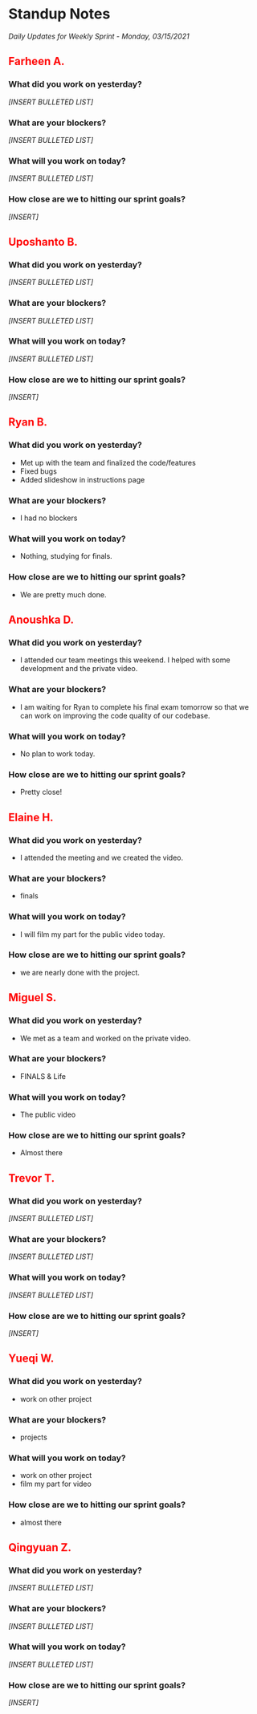 # Standup Notes

_Daily Updates for Weekly Sprint - Monday, 03/15/2021_

## <span style="color: red;">Farheen A.</span>

### What did you work on yesterday?

_[INSERT BULLETED LIST]_

### What are your blockers?

_[INSERT BULLETED LIST]_

### What will you work on today?

_[INSERT BULLETED LIST]_

### How close are we to hitting our sprint goals?

_[INSERT]_

## <span style="color: red;">Uposhanto B.</span>

### What did you work on yesterday?

_[INSERT BULLETED LIST]_

### What are your blockers?

_[INSERT BULLETED LIST]_

### What will you work on today?

_[INSERT BULLETED LIST]_

### How close are we to hitting our sprint goals?

_[INSERT]_

## <span style="color: red;">Ryan B.</span>

### What did you work on yesterday?

- Met up with the team and finalized the code/features
- Fixed bugs
- Added slideshow in instructions page

### What are your blockers?

- I had no blockers

### What will you work on today?

- Nothing, studying for finals.

### How close are we to hitting our sprint goals?

- We are pretty much done.

## <span style="color: red;">Anoushka D.</span>

### What did you work on yesterday?

- I attended our team meetings this weekend. I helped with some development and the private video.

### What are your blockers?

- I am waiting for Ryan to complete his final exam tomorrow so that we can work on improving the code quality of our codebase.

### What will you work on today?

- No plan to work today.

### How close are we to hitting our sprint goals?

- Pretty close!

## <span style="color: red;">Elaine H.</span>

### What did you work on yesterday?

- I attended the meeting and we created the video.

### What are your blockers?

- finals

### What will you work on today?

- I will film my part for the public video today.

### How close are we to hitting our sprint goals?

- we are nearly done with the project.

## <span style="color: red;">Miguel S.</span>

### What did you work on yesterday?

- We met as a team and worked on the private video.

### What are your blockers?

- FINALS & Life

### What will you work on today?

- The public video

### How close are we to hitting our sprint goals?

- Almost there

## <span style="color: red;">Trevor T.</span>

### What did you work on yesterday?

_[INSERT BULLETED LIST]_

### What are your blockers?

_[INSERT BULLETED LIST]_

### What will you work on today?

_[INSERT BULLETED LIST]_

### How close are we to hitting our sprint goals?

_[INSERT]_

## <span style="color: red;">Yueqi W.</span>

### What did you work on yesterday?

- work on other project

### What are your blockers?

- projects

### What will you work on today?

- work on other project
- film my part for video

### How close are we to hitting our sprint goals?

- almost there

## <span style="color: red;">Qingyuan Z.</span>

### What did you work on yesterday?

_[INSERT BULLETED LIST]_

### What are your blockers?

_[INSERT BULLETED LIST]_

### What will you work on today?

_[INSERT BULLETED LIST]_

### How close are we to hitting our sprint goals?

_[INSERT]_
